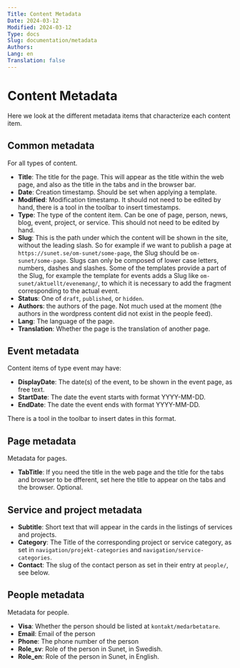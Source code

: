 ```yaml
---
Title: Content Metadata
Date: 2024-03-12
Modified: 2024-03-12
Type: docs
Slug: documentation/metadata
Authors: 
Lang: en
Translation: false
---
```


# Content Metadata

Here we look at the different metadata items that characterize each content item.

## Common metadata

For all types of content.

- **Title**: The title for the page. This will appear as the title within the web page, and also as the title in the tabs and in the browser bar.
- **Date**: Creation timestamp. Should be set when applying a template.
- **Modified**: Modification timestamp. It should not need to be edited by hand, there is a tool in the toolbar to insert timestamps.
- **Type**: The type of the content item. Can be one of page, person, news, blog, event, project, or service. This should not need to be edited by hand.
- **Slug**: This is the path under which the content will be shown in the site, without the leading slash. So for example if we want to publish a page at `https://sunet.se/om-sunet/some-page`, the Slug should be `om-sunet/some-page`. Slugs can only be composed of lower case letters, numbers, dashes and slashes. Some of the templates provide a part of the Slug, for example the template for events adds a Slug like `om-sunet/aktuellt/evenemang/`, to which it is necessary to add the fragment corresponding to the actual event.
- **Status**: One of `draft`, `published`, or `hidden`.
- **Authors**: the authors of the page. Not much used at the moment (the authors in the wordpress content did not exist in the people feed).
- **Lang**: The language of the page.
- **Translation**: Whether the page is the translation of another page.

## Event metadata

Content items of type event may have:

- **DisplayDate**: The date(s) of the event, to be shown in the event page, as free text.
- **StartDate**: The date the event starts with format YYYY-MM-DD.
- **EndDate**: The date the event ends with format YYYY-MM-DD.

 There is a tool in the toolbar to insert dates in this format.

## Page metadata

Metadata for pages.

- **TabTitle**: If you need the title in the web page and the title for the tabs and browser to be dfferent, set here the title to appear on the tabs and the browser. Optional.

## Service and project metadata

- **Subtitle**: Short text that will appear in the cards in the listings of services and projects.
- **Category**: The Title of the corresponding project or service category, as set in `navigation/projekt-categories` and `navigation/service-categories`.
- **Contact**: The slug of the contact person as set in their entry at `people/`, see below.

## People metadata

Metadata for people.

- **Visa**: Whether the person should be listed at `kontakt/medarbetatare`.
- **Email**: Email of the person
- **Phone**: The phone number of the person
- **Role_sv**: Role of the person in Sunet, in Swedish.
- **Role_en**: Role of the person in Sunet, in English.